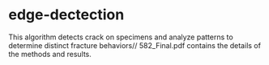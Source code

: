 # edge-dectection
This algorithm detects crack on specimens and analyze patterns to determine distinct fracture behaviors//
582_Final.pdf contains the details of the methods and results.
